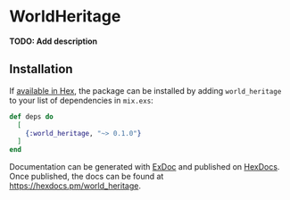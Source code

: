 # WorldHeritage

**TODO: Add description**

## Installation

If [available in Hex](https://hex.pm/docs/publish), the package can be installed
by adding `world_heritage` to your list of dependencies in `mix.exs`:

```elixir
def deps do
  [
    {:world_heritage, "~> 0.1.0"}
  ]
end
```

Documentation can be generated with [ExDoc](https://github.com/elixir-lang/ex_doc)
and published on [HexDocs](https://hexdocs.pm). Once published, the docs can
be found at <https://hexdocs.pm/world_heritage>.

